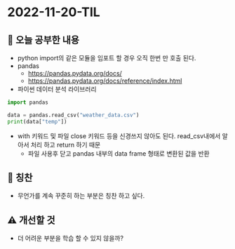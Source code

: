 # 2022-11-20-TIL

## 📝 오늘 공부한 내용
- python import의 같은 모듈을 임포트 할 경우 오직 한번 만 호출 된다.
- pandas
    - https://pandas.pydata.org/docs/
    - https://pandas.pydata.org/docs/reference/index.html
- 파이썬 데이터 분석 라이브러리

```py
import pandas

data = pandas.read_csv("weather_data.csv")
print(data["temp"])
```
- with 키워드 및 파일 close 키워드 등을 신경쓰지 않아도 된다. read_csv내에서 알아서 처리 하고 return 하기 때문
    - 파일 사용후 닫고 pandas 내부의 data frame 형태로 변환된 값을 반환

## 👏 칭찬
- 무언가를 계속 꾸준히 하는 부분은 칭찬 하고 싶다.

## ⚠️ 개선할 것
- 더 어려운 부분을 학습 할 수 있지 않을까?